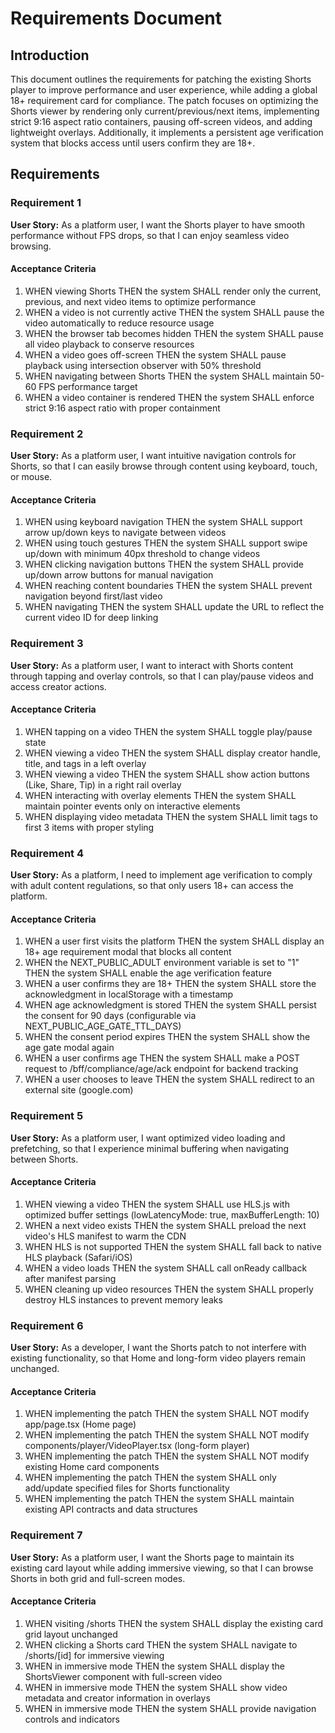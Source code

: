 # Requirements Document

## Introduction

This document outlines the requirements for patching the existing Shorts player to improve performance and user experience, while adding a global 18+ requirement card for compliance. The patch focuses on optimizing the Shorts viewer by rendering only current/previous/next items, implementing strict 9:16 aspect ratio containers, pausing off-screen videos, and adding lightweight overlays. Additionally, it implements a persistent age verification system that blocks access until users confirm they are 18+.

## Requirements

### Requirement 1

**User Story:** As a platform user, I want the Shorts player to have smooth performance without FPS drops, so that I can enjoy seamless video browsing.

#### Acceptance Criteria

1. WHEN viewing Shorts THEN the system SHALL render only the current, previous, and next video items to optimize performance
2. WHEN a video is not currently active THEN the system SHALL pause the video automatically to reduce resource usage
3. WHEN the browser tab becomes hidden THEN the system SHALL pause all video playback to conserve resources
4. WHEN a video goes off-screen THEN the system SHALL pause playback using intersection observer with 50% threshold
5. WHEN navigating between Shorts THEN the system SHALL maintain 50-60 FPS performance target
6. WHEN a video container is rendered THEN the system SHALL enforce strict 9:16 aspect ratio with proper containment

### Requirement 2

**User Story:** As a platform user, I want intuitive navigation controls for Shorts, so that I can easily browse through content using keyboard, touch, or mouse.

#### Acceptance Criteria

1. WHEN using keyboard navigation THEN the system SHALL support arrow up/down keys to navigate between videos
2. WHEN using touch gestures THEN the system SHALL support swipe up/down with minimum 40px threshold to change videos
3. WHEN clicking navigation buttons THEN the system SHALL provide up/down arrow buttons for manual navigation
4. WHEN reaching content boundaries THEN the system SHALL prevent navigation beyond first/last video
5. WHEN navigating THEN the system SHALL update the URL to reflect the current video ID for deep linking

### Requirement 3

**User Story:** As a platform user, I want to interact with Shorts content through tapping and overlay controls, so that I can play/pause videos and access creator actions.

#### Acceptance Criteria

1. WHEN tapping on a video THEN the system SHALL toggle play/pause state
2. WHEN viewing a video THEN the system SHALL display creator handle, title, and tags in a left overlay
3. WHEN viewing a video THEN the system SHALL show action buttons (Like, Share, Tip) in a right rail overlay
4. WHEN interacting with overlay elements THEN the system SHALL maintain pointer events only on interactive elements
5. WHEN displaying video metadata THEN the system SHALL limit tags to first 3 items with proper styling

### Requirement 4

**User Story:** As a platform, I need to implement age verification to comply with adult content regulations, so that only users 18+ can access the platform.

#### Acceptance Criteria

1. WHEN a user first visits the platform THEN the system SHALL display an 18+ age requirement modal that blocks all content
2. WHEN the NEXT_PUBLIC_ADULT environment variable is set to "1" THEN the system SHALL enable the age verification feature
3. WHEN a user confirms they are 18+ THEN the system SHALL store the acknowledgment in localStorage with a timestamp
4. WHEN age acknowledgment is stored THEN the system SHALL persist the consent for 90 days (configurable via NEXT_PUBLIC_AGE_GATE_TTL_DAYS)
5. WHEN the consent period expires THEN the system SHALL show the age gate modal again
6. WHEN a user confirms age THEN the system SHALL make a POST request to /bff/compliance/age/ack endpoint for backend tracking
7. WHEN a user chooses to leave THEN the system SHALL redirect to an external site (google.com)

### Requirement 5

**User Story:** As a platform user, I want optimized video loading and prefetching, so that I experience minimal buffering when navigating between Shorts.

#### Acceptance Criteria

1. WHEN viewing a video THEN the system SHALL use HLS.js with optimized buffer settings (lowLatencyMode: true, maxBufferLength: 10)
2. WHEN a next video exists THEN the system SHALL preload the next video's HLS manifest to warm the CDN
3. WHEN HLS is not supported THEN the system SHALL fall back to native HLS playback (Safari/iOS)
4. WHEN a video loads THEN the system SHALL call onReady callback after manifest parsing
5. WHEN cleaning up video resources THEN the system SHALL properly destroy HLS instances to prevent memory leaks

### Requirement 6

**User Story:** As a developer, I want the Shorts patch to not interfere with existing functionality, so that Home and long-form video players remain unchanged.

#### Acceptance Criteria

1. WHEN implementing the patch THEN the system SHALL NOT modify app/page.tsx (Home page)
2. WHEN implementing the patch THEN the system SHALL NOT modify components/player/VideoPlayer.tsx (long-form player)
3. WHEN implementing the patch THEN the system SHALL NOT modify existing Home card components
4. WHEN implementing the patch THEN the system SHALL only add/update specified files for Shorts functionality
5. WHEN implementing the patch THEN the system SHALL maintain existing API contracts and data structures

### Requirement 7

**User Story:** As a platform user, I want the Shorts page to maintain its existing card layout while adding immersive viewing, so that I can browse Shorts in both grid and full-screen modes.

#### Acceptance Criteria

1. WHEN visiting /shorts THEN the system SHALL display the existing card grid layout unchanged
2. WHEN clicking a Shorts card THEN the system SHALL navigate to /shorts/[id] for immersive viewing
3. WHEN in immersive mode THEN the system SHALL display the ShortsViewer component with full-screen video
4. WHEN in immersive mode THEN the system SHALL show video metadata and creator information in overlays
5. WHEN in immersive mode THEN the system SHALL provide navigation controls and indicators